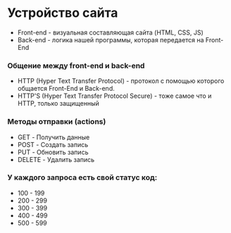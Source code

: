# Устройство сайта

* Front-end - визуальная составляющая сайта (HTML, CSS, JS)
* Back-end - логика нашей программы, которая передается на Front-End

### Общение между front-end и back-end

* HTTP (Hyper Text Transfer Protocol) - протокол с помощью которого общается Front-End и Back-end.
* HTTP'S (Hyper Text Transfer Protocol Secure) - тоже самое что и HTTP, только защищенный

### Методы отправки (actions)
* GET - Получить данные
* POST - Создать запись
* PUT - Обновить запись
* DELETE - Удалить запись

### У каждого запроса есть свой статус код:
* 100 - 199
* 200 - 299
* 300 - 399
* 400 - 499
* 500 - 599